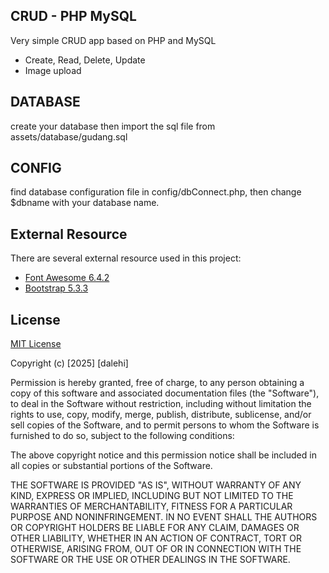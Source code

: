 ## CRUD - PHP MySQL

Very simple CRUD app based on PHP and MySQL
- Create, Read, Delete, Update
- Image upload

## DATABASE
create your database then import the sql file from assets/database/gudang.sql

## CONFIG
find database configuration file in config/dbConnect.php, then change $dbname with your database name.

## External Resource
There are several external resource used in this project:
- [Font Awesome 6.4.2](https://fontawesome.com/versions)
- [Bootstrap 5.3.3](https://getbootstrap.com/docs/5.3/getting-started/download/)

## License
[MIT License](https://mit-license.org/)

Copyright (c) [2025] [dalehi]

Permission is hereby granted, free of charge, to any person obtaining a copy
of this software and associated documentation files (the "Software"), to deal
in the Software without restriction, including without limitation the rights
to use, copy, modify, merge, publish, distribute, sublicense, and/or sell
copies of the Software, and to permit persons to whom the Software is
furnished to do so, subject to the following conditions:

The above copyright notice and this permission notice shall be included in all
copies or substantial portions of the Software.

THE SOFTWARE IS PROVIDED "AS IS", WITHOUT WARRANTY OF ANY KIND, EXPRESS OR
IMPLIED, INCLUDING BUT NOT LIMITED TO THE WARRANTIES OF MERCHANTABILITY,
FITNESS FOR A PARTICULAR PURPOSE AND NONINFRINGEMENT. IN NO EVENT SHALL THE
AUTHORS OR COPYRIGHT HOLDERS BE LIABLE FOR ANY CLAIM, DAMAGES OR OTHER
LIABILITY, WHETHER IN AN ACTION OF CONTRACT, TORT OR OTHERWISE, ARISING FROM,
OUT OF OR IN CONNECTION WITH THE SOFTWARE OR THE USE OR OTHER DEALINGS IN THE
SOFTWARE.




